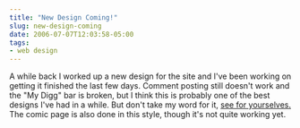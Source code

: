 ```yaml
---
title: "New Design Coming!"
slug: new-design-coming
date: 2006-07-07T12:03:58-05:00
tags:
- web design
---
```

A while back I worked up a new design for the site and I've been working on getting it finished the last few days. Comment posting still doesn't work and the "My Digg" bar is broken, but I think this is probably one of the best designs I've had in a while. But don't take my word for it, [see for yourselves.](http://www.dxprog.com/pics/new_design.png) The comic page is also done in this style, though it's not quite working yet.
